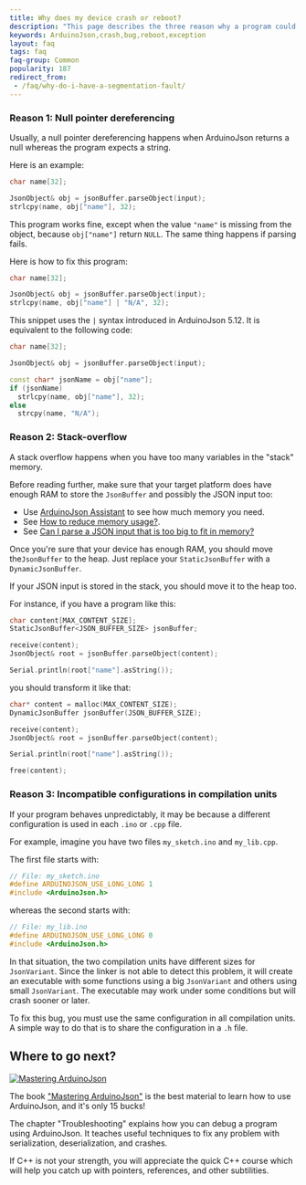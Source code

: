 ```yaml
---
title: Why does my device crash or reboot?
description: "This page describes the three reason why a program could crash while using ArduinoJson"
keywords: ArduinoJson,crash,bug,reboot,exception
layout: faq
tags: faq
faq-group: Common
popularity: 187
redirect_from:
 - /faq/why-do-i-have-a-segmentation-fault/
---
```


### Reason 1: Null pointer dereferencing

Usually, a null pointer dereferencing happens when ArduinoJson returns a null whereas the program expects a string.

Here is an example:

```c++
char name[32];

JsonObject& obj = jsonBuffer.parseObject(input);
strlcpy(name, obj["name"], 32);
```

This program works fine, except when the value `"name"` is missing from the object, because `obj["name"]` return `NULL`.
The same thing happens if parsing fails.

Here is how to fix this program:

```c++
char name[32];

JsonObject& obj = jsonBuffer.parseObject(input);
strlcpy(name, obj["name"] | "N/A", 32);
```

This snippet uses the `|` syntax introduced in ArduinoJson 5.12.
It is equivalent to the following code:

```c++
char name[32];

JsonObject& obj = jsonBuffer.parseObject(input);

const char* jsonName = obj["name"];
if (jsonName)
  strlcpy(name, obj["name"], 32);
else
  strcpy(name, "N/A");
```

### Reason 2: Stack-overflow

A stack overflow happens when you have too many variables in the "stack" memory.

Before reading further, make sure that your target platform does have enough RAM to store the `JsonBuffer` and possibly the JSON input too:

* Use [ArduinoJson Assistant]({{site.baseurl}}/assistant/) to see how much memory you need.
* See [How to reduce memory usage?]({{site.baseurl}}/faq/how-to-reduce-memory-usage/).
* See [Can I parse a JSON input that is too big to fit in memory?]({{site.baseurl}}/faq/can-i-parse-a-json-input-that-is-too-big-to-fit-in-memory/)

Once you're sure that your device has enough RAM, you should move the`JsonBuffer` to the heap. Just replace your `StaticJsonBuffer` with a `DynamicJsonBuffer`.

If your JSON input is stored in the stack, you should move it to the heap too.

For instance, if you have a program like this:

```c++
char content[MAX_CONTENT_SIZE];
StaticJsonBuffer<JSON_BUFFER_SIZE> jsonBuffer;

receive(content);
JsonObject& root = jsonBuffer.parseObject(content);

Serial.println(root["name"].asString());
```

you should transform it like that:

```c++
char* content = malloc(MAX_CONTENT_SIZE);
DynamicJsonBuffer jsonBuffer(JSON_BUFFER_SIZE);

receive(content);
JsonObject& root = jsonBuffer.parseObject(content);

Serial.println(root["name"].asString());

free(content);
```

### Reason 3: Incompatible configurations in compilation units

If your program behaves unpredictably, it may be because a different configuration is used in each `.ino` or `.cpp` file.

For example, imagine you have two files `my_sketch.ino` and `my_lib.cpp`.

The first file starts with:

```c++
// File: my_sketch.ino
#define ARDUINOJSON_USE_LONG_LONG 1
#include <ArduinoJson.h>
```

whereas the second starts with:

```c++
// File: my_lib.ino
#define ARDUINOJSON_USE_LONG_LONG 0
#include <ArduinoJson.h>
```

In that situation, the two compilation units have different sizes for `JsonVariant`.
Since the linker is not able to detect this problem, it will create an executable with some functions using a big `JsonVariant` and others using small `JsonVariant`.
The executable may work under some conditions but will crash sooner or later.

To fix this bug, you must use the same configuration in all compilation units.
A simple way to do that is to share the configuration in a `.h` file.

## Where to go next?

<a href="https://leanpub.com/arduinojson/"><img src="{{site.baseurl}}/images/cover200.png" class="float-right" alt="Mastering ArduinoJson"></a>

The book ["Mastering ArduinoJson"](https://leanpub.com/arduinojson/) is the best material to learn how to use ArduinoJson, and it's only 15 bucks!

The chapter "Troubleshooting" explains how you can debug a program using ArduinoJson. It teaches useful techniques to fix any problem with serialization, deserialization, and crashes.

If C++ is not your strength, you will appreciate the quick C++ course which will help you catch up with pointers, references, and other subtilities.